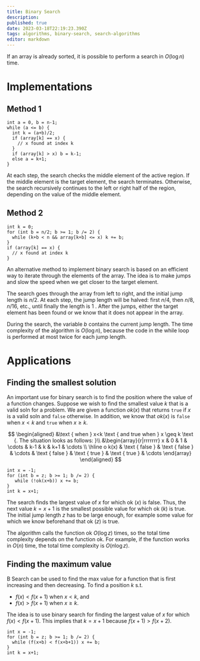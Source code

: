 ```yaml
---
title: Binary Search
description: 
published: true
date: 2023-03-18T22:19:23.390Z
tags: algorithms, binary-search, search-algorithms
editor: markdown
---
```


If an array is already sorted, it is possible to perform a search in $O(\log n)$ time. 

# Implementations
## Method 1
```
int a = 0, b = n-1;
while (a <= b) {
  int k = (a+b)/2;
  if (array[k] == x) {
    // x found at index k
  }
  if (array[k] > x) b = k-1;
  else a = k+1;
}
```

At each step, the search checks the middle element of the active region. If the middle element is the target element, the search terminates. Otherwise, the search recursively continues to the left or right half of the region, depending on the value of the middle element.

## Method 2
```
int k = 0;
for (int b = n/2; b >= 1; b /= 2) {
  while (k+b < n && array[k+b] <= x) k += b;
}
if (array[k] == x) {
  // x found at index k
}
```

An alternative method to implement binary search is based on an efficient way to iterate through the elements of the array. The idea is to make jumps and slow the speed when we get closer to the target element.

The search goes through the array from left to right, and the initial jump length is $n / 2$. At each step, the jump length will be halved: first $n / 4$, then $n / 8$, $n / 16$, etc., until finally the length is 1 . After the jumps, either the target element has been found or we know that it does not appear in the array.

During the search, the variable $b$ contains the current jump length. The time complexity of the algorithm is $O(\log n)$, because the code in the while loop is performed at most twice for each jump length.

# Applications
## Finding the smallest solution
An important use for binary search is to find the position where the value of a function changes. Suppose we wish to find the smallest value $k$ that is a valid soln for a problem. We are given a function $ok(x)$ that returns `true` if $x$ is a valid soln and `false` otherwise. In addition, we know that $ok(x)$ is `false` when $x \lt k$ and `true` when $x \geq k$.

$$
\begin{aligned}
&\text { when } x<k \text { and true when } x \geq k \text {. The situation looks as follows: }\\
&\begin{array}{r|rrrrrrr}
x & 0 & 1 & \cdots & k-1 & k & k+1 & \cdots \\
\hline o k(x) & \text { false } & \text { false } & \cdots & \text { false } & \text { true } & \text { true } & \cdots
\end{array}
\end{aligned}
$$

```
int x = -1;
for (int b = z; b >= 1; b /= 2) {
   while (!ok(x+b)) x += b;
}
int k = x+1;
```

The search finds the largest value of $x$ for which ok $(x)$ is false. Thus, the next value $k=x+1$ is the smallest possible value for which ok $(k)$ is true. The initial jump length $z$ has to be large enough, for example some value for which we know beforehand that ok $(z)$ is true.

The algorithm calls the function ok $O(\log z)$ times, so the total time complexity depends on the function ok. For example, if the function works in $O(n)$ time, the total time complexity is $O(n \log z)$.


## Finding the maximum value
B Search can be used to find the max value for a function that is first increasing and then decreasing. To find a position $k$ s.t. 

- $f(x)<f(x+1)$ when $x<k$, and
- $f(x)>f(x+1)$ when $x \geq k$.

The idea is to use binary search for finding the largest value of $x$ for which $f(x)<f(x+1)$. This implies that $k = x + 1$ because $f(x+1)>f(x+2)$. 

```
int x = -1;
for (int b = z; b >= 1; b /= 2) {
  while (f(x+b) < f(x+b+1)) x += b;
}
int k = x+1;
```